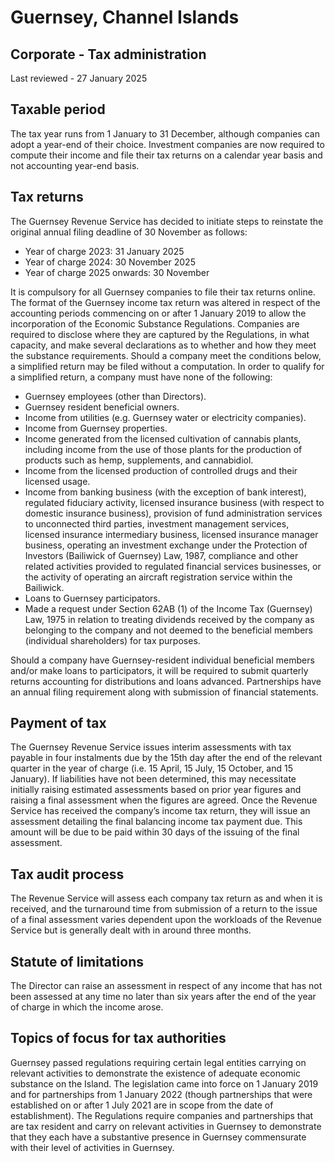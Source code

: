 # Guernsey, Channel Islands
## Corporate - Tax administration
Last reviewed - 27 January 2025
## Taxable period
The tax year runs from 1 January to 31 December, although companies can adopt a year-end of their choice.
Investment companies are now required to compute their income and file their tax returns on a calendar year basis and not accounting year-end basis.
## Tax returns
The Guernsey Revenue Service has decided to initiate steps to reinstate the original annual filing deadline of 30 November as follows:
  * Year of charge 2023: 31 January 2025
  * Year of charge 2024: 30 November 2025
  * Year of charge 2025 onwards: 30 November


It is compulsory for all Guernsey companies to file their tax returns online.
The format of the Guernsey income tax return was altered in respect of the accounting periods commencing on or after 1 January 2019 to allow the incorporation of the Economic Substance Regulations. 
Companies are required to disclose where they are captured by the Regulations, in what capacity, and make several declarations as to whether and how they meet the substance requirements.
Should a company meet the conditions below, a simplified return may be filed without a computation.
In order to qualify for a simplified return, a company must have none of the following:
  * Guernsey employees (other than Directors).
  * Guernsey resident beneficial owners.
  * Income from utilities (e.g. Guernsey water or electricity companies).
  * Income from Guernsey properties.
  * Income generated from the licensed cultivation of cannabis plants, including income from the use of those plants for the production of products such as hemp, supplements, and cannabidiol.
  * Income from the licensed production of controlled drugs and their licensed usage.
  * Income from banking business (with the exception of bank interest), regulated fiduciary activity, licensed insurance business (with respect to domestic insurance business), provision of fund administration services to unconnected third parties, investment management services, licensed insurance intermediary business, licensed insurance manager business, operating an investment exchange under the Protection of Investors (Bailiwick of Guernsey) Law, 1987, compliance and other related activities provided to regulated financial services businesses, or the activity of operating an aircraft registration service within the Bailiwick.
  * Loans to Guernsey participators.
  * Made a request under Section 62AB (1) of the Income Tax (Guernsey) Law, 1975 in relation to treating dividends received by the company as belonging to the company and not deemed to the beneficial members (individual shareholders) for tax purposes.


Should a company have Guernsey-resident individual beneficial members and/or make loans to participators, it will be required to submit quarterly returns accounting for distributions and loans advanced.
Partnerships have an annual filing requirement along with submission of financial statements.
## Payment of tax
The Guernsey Revenue Service issues interim assessments with tax payable in four instalments due by the 15th day after the end of the relevant quarter in the year of charge (i.e. 15 April, 15 July, 15 October, and 15 January). If liabilities have not been determined, this may necessitate initially raising estimated assessments based on prior year figures and raising a final assessment when the figures are agreed. Once the Revenue Service has received the company’s income tax return, they will issue an assessment detailing the final balancing income tax payment due. This amount will be due to be paid within 30 days of the issuing of the final assessment.
## Tax audit process
The Revenue Service will assess each company tax return as and when it is received, and the turnaround time from submission of a return to the issue of a final assessment varies dependent upon the workloads of the Revenue Service but is generally dealt with in around three months.
## Statute of limitations
The Director can raise an assessment in respect of any income that has not been assessed at any time no later than six years after the end of the year of charge in which the income arose.
## Topics of focus for tax authorities
Guernsey passed regulations requiring certain legal entities carrying on relevant activities to demonstrate the existence of adequate economic substance on the Island. The legislation came into force on 1 January 2019 and for partnerships from 1 January 2022 (though partnerships that were established on or after 1 July 2021 are in scope from the date of establishment). The Regulations require companies and partnerships that are tax resident and carry on relevant activities in Guernsey to demonstrate that they each have a substantive presence in Guernsey commensurate with their level of activities in Guernsey.
